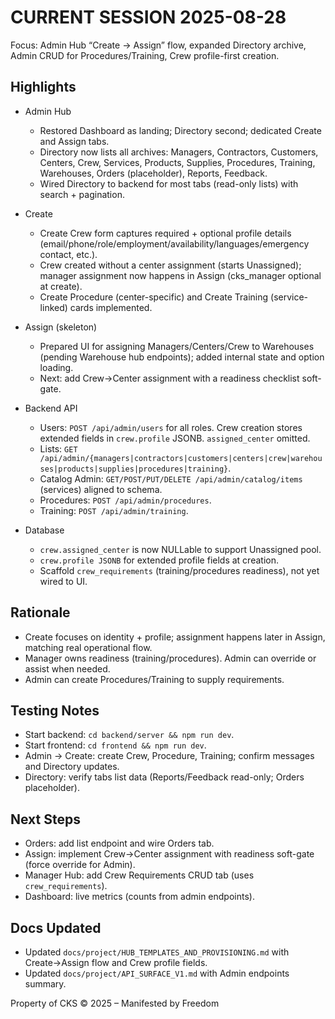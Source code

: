 # CURRENT SESSION 2025-08-28

Focus: Admin Hub “Create → Assign” flow, expanded Directory archive, Admin CRUD for Procedures/Training, Crew profile-first creation.

## Highlights

- Admin Hub
  - Restored Dashboard as landing; Directory second; dedicated Create and Assign tabs.
  - Directory now lists all archives: Managers, Contractors, Customers, Centers, Crew, Services, Products, Supplies, Procedures, Training, Warehouses, Orders (placeholder), Reports, Feedback.
  - Wired Directory to backend for most tabs (read-only lists) with search + pagination.

- Create
  - Create Crew form captures required + optional profile details (email/phone/role/employment/availability/languages/emergency contact, etc.).
  - Crew created without a center assignment (starts Unassigned); manager assignment now happens in Assign (cks_manager optional at create).
  - Create Procedure (center-specific) and Create Training (service-linked) cards implemented.

- Assign (skeleton)
  - Prepared UI for assigning Managers/Centers/Crew to Warehouses (pending Warehouse hub endpoints); added internal state and option loading.
  - Next: add Crew→Center assignment with a readiness checklist soft-gate.

- Backend API
  - Users: `POST /api/admin/users` for all roles. Crew creation stores extended fields in `crew.profile` JSONB. `assigned_center` omitted.
  - Lists: `GET /api/admin/{managers|contractors|customers|centers|crew|warehouses|products|supplies|procedures|training}`.
  - Catalog Admin: `GET/POST/PUT/DELETE /api/admin/catalog/items` (services) aligned to schema.
  - Procedures: `POST /api/admin/procedures`.
  - Training: `POST /api/admin/training`.

- Database
  - `crew.assigned_center` is now NULLable to support Unassigned pool.
  - `crew.profile JSONB` for extended profile fields at creation.
  - Scaffold `crew_requirements` (training/procedures readiness), not yet wired to UI.

## Rationale

- Create focuses on identity + profile; assignment happens later in Assign, matching real operational flow.
- Manager owns readiness (training/procedures). Admin can override or assist when needed.
- Admin can create Procedures/Training to supply requirements.

## Testing Notes

- Start backend: `cd backend/server && npm run dev`.
- Start frontend: `cd frontend && npm run dev`.
- Admin → Create: create Crew, Procedure, Training; confirm messages and Directory updates.
- Directory: verify tabs list data (Reports/Feedback read-only; Orders placeholder).

## Next Steps

- Orders: add list endpoint and wire Orders tab.
- Assign: implement Crew→Center assignment with readiness soft-gate (force override for Admin).
- Manager Hub: add Crew Requirements CRUD tab (uses `crew_requirements`).
- Dashboard: live metrics (counts from admin endpoints).

## Docs Updated

- Updated `docs/project/HUB_TEMPLATES_AND_PROVISIONING.md` with Create→Assign flow and Crew profile fields.
- Updated `docs/project/API_SURFACE_V1.md` with Admin endpoints summary.

Property of CKS © 2025 – Manifested by Freedom
